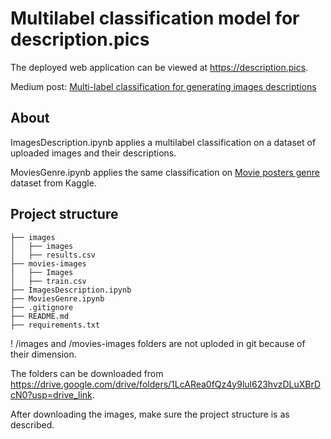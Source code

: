 # Multilabel classification model for description.pics

The deployed web application can be viewed at https://description.pics.

Medium post: [Multi-label classification for generating images descriptions](https://medium.com/@stefaniadinica/multi-label-classification-for-generating-images-descriptions-8f362fe5dff8)

## About
ImagesDescription.ipynb applies a multilabel classification on a dataset of uploaded images and their descriptions.

MoviesGenre.ipynb applies the same classification on [Movie posters genre](https://www.kaggle.com/datasets/raman77768/movie-classifier) dataset from Kaggle.

## Project structure
```
├── images
│   ├── images
│   ├── results.csv
├── movies-images
│   ├── Images
│   ├── train.csv
├── ImagesDescription.ipynb
├── MoviesGenre.ipynb
├── .gitignore
├── README.md
├── requirements.txt
```

! /images and /movies-images folders are not uploded in git because of their dimension.

The folders can be downloaded from https://drive.google.com/drive/folders/1LcARea0fQz4y9lul623hvzDLuXBrDcN0?usp=drive_link.

After downloading the images, make sure the project structure is as described.